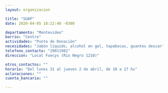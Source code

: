 ```yaml
---
layout: organizacion

title: "SUAP"
date: 2020-04-05 18:22:40 -0300

departamento: "Montevideo"
barrio: "Centro"
actividades: "Punto de Donación"
necesidades: "Jabón líquido, alcohol en gel, tapabocas, guantes descartables"
telefono_contacto: "29011982"
direccion: "Local Fuecys (Río Negro 1210)"

otros_contactos: ""
horario: "Del lunes 31 al jueves 2 de abril, de 10 a 17 hs"
aclaraciones: ""
cuenta_bancaria: ""

---
```

